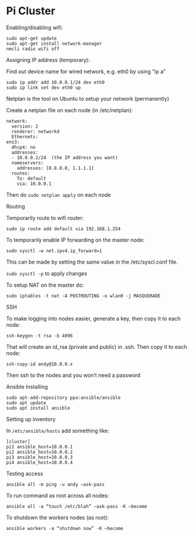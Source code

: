 # Pi Cluster

Enabling/disabling wifi:

```
sudo apt-get update
sudo apt-get install network-manager
nmcli radio wifi off
```

Assigning IP address (temporary):

Find out device name for wired network, e.g. eth0 by using “ip a”

```
sudo ip addr add 10.0.0.1/24 dev eth0
sudo ip link set dev eth0 up
```

Netplan is the tool on Ubuntu to setup your network (permanently)

Create a netplan file on each node (in /etc/netplan):

```
network:
  version: 2
  renderer: networkd
  Ethernets:
ens3:
  dhcp4: no
  addresses:
  - 10.0.0.2/24  (the IP address you want)
  nameservers:
    addresses: [8.8.8.8, 1.1.1.1]
  routes:
    To: default
    via: 10.0.0.1
```

Then do `sudo netplan apply` on each node

Routing

Temporarily route to wifi router:
```
sudo ip route add default via 192.168.1.254
```

To temporarily enable IP forwarding on the master node:
```
sudo sysctl -w net.ipv4.ip_forward=1
```

This can be made by setting the same value in the /etc/syscl.conf file.

`sudo sysctl -p` to apply changes

To setup NAT on the master do:

```
sudo iptables -t nat -A POSTROUTING -o wlan0 -j MASQUERADE
```

SSH

To make logging into nodes easier, generate a key, then copy it to each node:

```
ssh-keygen -t rsa -b 4096
```

That will create an id_rsa (private and public) in .ssh. Then copy it to each node:

```
ssh-copy-id andy@10.0.0.x
```

Then ssh to the nodes and you won’t need a password

Ansible
Installing

```
sudo apt-add-repository ppa:ansible/ansible
sudo apt update
sudo apt install ansible
```

Setting up inventory

In `/etc/ansible/hosts` add something like:

```
[cluster]
pi1 ansible_host=10.0.0.1
pi2 ansible_host=10.0.0.2
pi3 ansible_host=10.0.0.3
pi4 ansible_host=10.0.0.4
```

Testing access

```
ansible all -m ping -u andy –ask-pass
```

To run command as root across all nodes:

```
ansible all -a “touch /etc/blah” –ask-pass -K –become
```

To shutdown the workers nodes (as root):

```
ansible workers -a “shutdown now” -K –become
```



